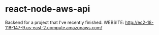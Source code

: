 # react-node-aws-api
Backend for a project that I've recently finished.
WEBSITE: http://ec2-18-118-147-9.us-east-2.compute.amazonaws.com/

